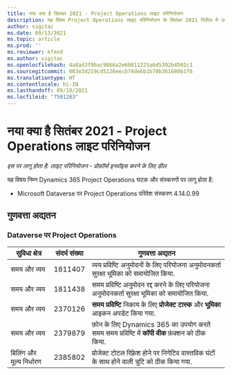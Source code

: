 ```yaml
---
title: नया क्या है सितंबर 2021 - Project Operations लाइट परिनियोजन
description: यह विषय Project Operations लाइट परिनियोजन के सितंबर 2021 रिलीज़ में उपलब्ध गुणवत्ता अपडेट के बारे में जानकारी प्रदान करता है.
author: sigitac
ms.date: 09/13/2021
ms.topic: article
ms.prod: ''
ms.reviewer: kfend
ms.author: sigitac
ms.openlocfilehash: 4a8ad3f9bac9866a2e60811225a6d5392b4501c1
ms.sourcegitcommit: 083e3d219cd5126eecb74debb1b70b361680b1f6
ms.translationtype: HT
ms.contentlocale: hi-IN
ms.lasthandoff: 09/18/2021
ms.locfileid: "7501283"
---
```

# <a name="whats-new-september-2021---project-operations-lite-deployment"></a>नया क्या है सितंबर 2021 - Project Operations लाइट परिनियोजन

_इस पर लागू होता है: लाइट परिनियोजन - प्रोफ़ॉर्मा इनवॉइस करने के लिए डील_

यह विषय निम्न Dynamics 365 Project Operations घटक और संस्करणों पर लागू होता है:

  - Microsoft Dataverse पर Project Operations परिवेश संस्करण 4.14.0.99


## <a name="quality-updates"></a>गुणवत्ता अद्यतन

### <a name="project-operations-on-dataverse"></a>Dataverse पर Project Operations


| **सुविधा क्षेत्र** | **संदर्भ संख्या** | **गुणवत्ता अद्यतन** |
| --- | --- | --- |
| समय और व्यय | 1811407 | व्यय प्रविष्टि अनुमोदनों के लिए परियोजना अनुमोदनकर्ता सुरक्षा भूमिका को समायोजित किया. |
| समय और व्यय | 1811438 | समय प्रविष्टि अनुमोदन रद्द करने के लिए परियोजना अनुमोदनकर्ता सुरक्षा भूमिका को समायोजित किया. |
| समय और व्यय | 2370126 | **समय प्रविष्टि** निकाय के लिए **प्रोजेक्ट टास्क** और **भूमिका** आइकन अपडेट किया गया. |
| समय और व्यय | 2379879 | फ़ोन के लिए Dynamics 365 का उपयोग करते समय समय प्रविष्टि में **कॉपी वीक** फ़ंक्शन को ठीक किया. |
| बिलिंग और मूल्य निर्धारण | 2385802 | प्रोजेक्ट टोटल रिफ़्रेश होने पर निगेटिव वास्तविक घंटों के साथ होने वाली त्रुटि को ठीक किया गया.|
